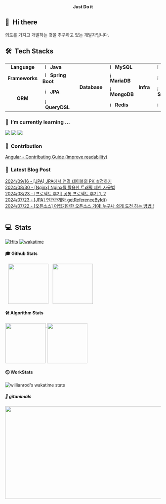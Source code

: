 <div align="center">
	<b>Just Do it</b>
</div>


## 👋 &nbsp;Hi there
의도를 가지고 개발하는 것을 추구하고 있는 개발자입니다. <br/>

## 🛠️&nbsp; Tech Stacks

<table>
  <tr>
    <td rowspan="1" align="center"><b>Language</b></td>
    <td><img src="https://staging.svgrepo.com/show/184143/java.svg" width="16px" alt="_icon" />&nbsp;&nbsp;<b>Java</b></td>
    <td rowspan="7"></td>
    <td rowspan="4" align="center"><b>Database</b></td>
    <td><img src="https://user-images.githubusercontent.com/112257466/209078356-d9120e3d-9498-4ee4-a38d-139a263910f4.png" width="16px" alt="_icon" />&nbsp;&nbsp;<b>MySQL</b></td>
    <td rowspan="4" align="center"><b>Infra</b></td>
    <td><img src="https://www.svgrepo.com/show/452192/docker.svg" width="16px" alt="_icon" />&nbsp;&nbsp;<b>Docker</b></td>
  </tr>
  <tr>
    <td rowspan="1" align="center"><b>Frameworks</b></td>
    <td><img src="https://user-images.githubusercontent.com/112257466/209075280-78be8487-7d6a-485c-92a8-d6677f0caab9.png" width="16px" alt="_icon" />&nbsp;&nbsp;<b>Spring Boot</b></td>
    <td><img src="https://www.svgrepo.com/show/373824/mariadb.svg" width="16px" alt="_icon" />&nbsp;&nbsp;<b>MariaDB</b></td>
    <td><img src="https://www.svgrepo.com/show/373924/nginx.svg" width="16px" alt="_icon" />&nbsp;&nbsp;<b>Nginx</b></td>
  </tr>
  <tr>
    <td rowspan="2" align="center"><b>ORM</b></td>
    <td><img src="https://user-images.githubusercontent.com/112257466/209076523-777fe02a-455f-48a0-a4b1-aeb9fff17b10.png" width="16px" alt="_icon" />&nbsp;&nbsp;<b>JPA</b></td>
    <td><img src="https://www.svgrepo.com/show/331488/mongodb.svg" width="16px" alt="_icon" />&nbsp;&nbsp;<b>MongoDB</b></td>
    <td><img src="https://www.svgrepo.com/show/354365/sonarqube.svg" width="16px" alt="_icon" />&nbsp;&nbsp;<b>SonarQube</b></td>
  </tr>
  <tr>
    <td><img src="https://github.com/GDSC-Team-J/ADDI-ML/assets/112257466/dff863c4-fb90-4747-a621-bdbd2c44a0be" width="16px" alt="_icon" />&nbsp;&nbsp;<b>QueryDSL</b></td>
    <td><img src="https://www.svgrepo.com/show/439288/redis.svg" width="16px" alt="_icon" />&nbsp;&nbsp;<b>Redis</b></td>
    <td><img src="https://www.svgrepo.com/show/353829/grafana.svg" width="16px" alt="_icon" />&nbsp;&nbsp;<b>Grafana</b></td>
  </tr>
</table> 
<!-- <td><img src="https://www.sophos.com/sites/default/files/2022-02/googlecloud.png" width="15px" alt="_icon" />&nbsp;&nbsp;<b>Google Cloud</td>
<td><img src="https://static-00.iconduck.com/assets.00/aws-icon-2048x2048-274bm1xi.png" width="15px" alt="_icon" />&nbsp;&nbsp;<b>AWS</td>
<td><img src="https://yt3.googleusercontent.com/ytc/AIf8zZTAG01_SUWCNq2jcOvl49us-MaQ0THgkfJwRnIO=s900-c-k-c0x00ffffff-no-rj" width="15px" alt="_icon" />&nbsp;&nbsp;<b>Naver Cloud</td>
<td><img src="https://seeklogo.com/images/G/github-actions-logo-031704BDC6-seeklogo.com.png" width="15px" alt="_icon" />&nbsp;&nbsp;<b>Github Action</td>
  <tr>
    <td colspan="2 align="center"><b>Infra</td>
    <td colspan="2" align="center"><b>CI/CD</td>
  </tr> -->

### 🌱 &nbsp;I’m currently learning ...
<!-- <img src="https://img.shields.io/badge/Elastic_Stack-005571?style=flat-square&logo=elasticstack&logoColor=white"/></a> -->
<!-- <img src="https://img.shields.io/badge/Docker-2496ED?style=flat-square&logo=Docker&logoColor=white"/></a>  -->
<!-- <img src="https://img.shields.io/badge/Kafka-231F20?style=flat-square&logo=apachekafka&logoColor=white"/></a> -->
<!-- <img src="https://img.shields.io/badge/Grafana-F46800?style=flat-square&logo=Grafana&logoColor=white"/></a> -->
<img src="https://img.shields.io/badge/Apache_Jmeter-D22128?style=flat-square&logo=apachejmeter&logoColor=white"/></a>
<a href="https://aws.amazon.com/ko/" target="_blank"><img src="https://img.shields.io/badge/AWS-FF9900?style=flat-square&logo=amazonec2&logoColor=white"/></a>
<a href="https://spring.io/" target="_blank"><img src="https://img.shields.io/badge/Spring-6DB33F?style=flat-square&logo=Spring&logoColor=white"/></a>

<!-- ### 🔭 &nbsp;I’m currently working on ... -->


### 🤝 &nbsp;Contribution
[Angular - Contributing Guide (improve readability)](https://github.com/angular/angular/pull/56974)</br>
<!-- 
Spring Boot Docker Guide(command not working)
start.spring.io(Bean Validation Description Change)
-->
### 📌 &nbsp;Latest Blog Post
[2024/09/16 - [JPA] JPA에서 연결 테이블의 PK 설정하기](https://velog.io/@plate0113/JPA-JPA%EC%97%90%EC%84%9C-%EC%97%B0%EA%B2%B0-%ED%85%8C%EC%9D%B4%EB%B8%94%EC%9D%98-PK-%EC%84%A4%EC%A0%95%ED%95%98%EA%B8%B0)</br>
[2024/08/30 - [Nginx] Nginx를 활용한 트래픽 제한 사용법](https://velog.io/@plate0113/Nginx-Nginx%EB%A5%BC-%ED%99%9C%EC%9A%A9%ED%95%9C-%ED%8A%B8%EB%9E%98%ED%94%BD-%EC%A0%9C%ED%95%9C-%EC%82%AC%EC%9A%A9%EB%B2%95)</br>
[2024/08/23 - [프로젝트 후기] 공통 프로젝트 후기 1, 2](https://velog.io/@plate0113/%ED%9A%8C%EC%83%81-%EA%B3%B5%ED%86%B5-%ED%94%84%EB%A1%9C%EC%A0%9D%ED%8A%B8-%ED%9B%84%EA%B8%B0)</br>
[2024/07/23 - [JPA] 연관관계와 getReferenceById()](https://velog.io/@plate0113/JPA-%EC%97%B0%EA%B4%80%EA%B4%80%EA%B3%84%EC%99%80-getReferenceById)</br>
[2024/07/22 - [오픈소스] 어렵기만한 오픈소스 기여! 누구나 쉽게 도전 하는 방법!!](https://velog.io/@plate0113/%EC%98%A4%ED%94%88%EC%86%8C%EC%8A%A4-%EC%96%B4%EB%A0%B5%EA%B8%B0%EB%A7%8C%ED%95%9C-%EC%98%A4%ED%94%88%EC%86%8C%EC%8A%A4-%EA%B8%B0%EC%97%AC-%EC%B4%88%EB%B3%B4%EA%B0%9C%EB%B0%9C%EC%9E%90%EB%8F%84-%EC%89%BD%EA%B2%8C-%EB%8F%84%EC%A0%84-%ED%95%98%EB%8A%94-%EB%B0%A9%EB%B2%95)</br>
</br>

## 💻 &nbsp;Stats 
[![Hits](https://hits.seeyoufarm.com/api/count/incr/badge.svg?url=https%3A%2F%2Fgithub.com%2Fsihyunjojo%2Fhit-counter&count_bg=%2379C83D&title_bg=%23555555&icon=github.svg&icon_color=%23E7E7E7&title=hits&edge_flat=false)](https://hits.seeyoufarm.com)
[![wakatime](https://wakatime.com/badge/user/01180168-8b97-40a8-a406-568eefd227b1.svg)](https://wakatime.com/@01180168-8b97-40a8-a406-568eefd227b1)

#### 🎓 Github Stats
<p align="left">
    <a>
        <img src="https://github-readme-stats.vercel.app/api?username=sihyunjojo&&show_icons=true&theme=tokyonight&rank_icon=percentile&\locale=kr" style="margin-left: 10px; vertical-align:top" height=130 />
    </a>
    <a>
    	<img src="https://github-readme-stats.vercel.app/api/top-langs/?username=sihyunjojo&layout=compact&theme=tokyonight&hide=Jupyter%20Notebook,CSS,PUG,Batchfile,shell" style="margin-left: 10px; vertical-align:top" height=130 />
    </a>
</p>

#### 🛠️ Algorithm Stats
<p align="left">
    <a href="https://solved.ac/plate0113">
    	<img src="http://mazassumnida.wtf/api/v2/generate_badge?boj=plate0113" style="margin-left: 1px; vertical-align:top" height=130 />
    </a>
    <a href="https://solved.ac/plate0113">
        <img src="http://mazandi.herokuapp.com/api?handle=plate0113&theme=cold" style="margin-left: 1px; vertical-align:top" height=130 />
    </a> <!-- cold, dark, warm -->
</p>

#### ⏲️ WorkStats
![willianrod's wakatime stats](https://github-readme-stats.vercel.app/api/wakatime?username=sihyunjojo&hide_progress=true&theme=dark)

<!--START_SECTION:waka-->
<!--END_SECTION:waka-->
  
<!--
**sihyunjojo/sihyunjojo** is a ✨ _special_ ✨ repository because its `README.md` (this file) appears on your GitHub profile.

Here are some ideas to get you started:

- 👯 I’m looking to collaborate on ...
- 🤔 I’m looking for help with ...
- 💬 Ask me about ...
- 📫 How to reach me: ...
- 😄 Pronouns: ...
- ⚡ Fun fact: ...
- 🤝 Contribution
Spring Boot Docker Guide(command not working)
- My Portpolio
-->

##### 🐧 gitanimals
<a href="https://github.com/devxb/gitanimals">
<img
  src="https://render.gitanimals.org/farms/sihyunjojo"
  width="600"
  height="300"
/>
</a>

<!-- ### 🙂 &nbsp;Portfolio 
[Notion Portfolio(fix...)](https://99sihyun.notion.site/Junior-Backend-Developer-b41971c29c8446eaab5e99c78b3795bc?pvs=4) -->

